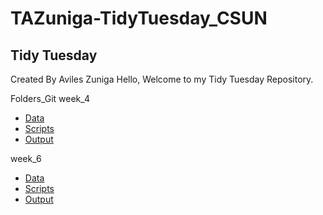 # TAZuniga-TidyTuesday_CSUN
## Tidy Tuesday

Created By Aviles Zuniga
Hello, Welcome to my Tidy Tuesday Repository. 

Folders_Git
week_4
- [Data](https://github.com/Tadeoz/TAZuniga-TidyTuesday_CSUN/tree/main/tt_week_1/Data)
- [Scripts](https://github.com/Tadeoz/TAZuniga-TidyTuesday_CSUN/tree/main/tt_week_1/Script)
- [Output](https://github.com/Tadeoz/TAZuniga-TidyTuesday_CSUN/tree/main/tt_week_1/Output)

week_6
- [Data](https://github.com/Tadeoz/TAZuniga-TidyTuesday_CSUN/tree/main/tt_week_6/Data)
- [Scripts](https://github.com/Tadeoz/TAZuniga-TidyTuesday_CSUN/tree/main/tt_week_6/Scripts)
- [Output](https://github.com/Tadeoz/TAZuniga-TidyTuesday_CSUN/tree/main/tt_week_6/Output)